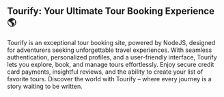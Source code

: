 
## Tourify: Your Ultimate Tour Booking Experience 🌎

Tourify is an exceptional tour booking site, powered by NodeJS, designed for adventurers seeking unforgettable travel experiences. With seamless authentication, personalized profiles, and a user-friendly interface, Tourify lets you explore, book, and manage tours effortlessly. Enjoy secure credit card payments, insightful reviews, and the ability to create your list of favorite tours. Discover the world with Tourify – where every journey is a story waiting to be written.
